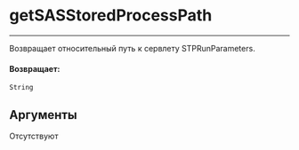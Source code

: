 # getSASStoredProcessPath

---

Возвращает относительный путь к сервлету STPRunParameters.

#### Возвращает:

`String`

## Аргументы

Отсутствуют

